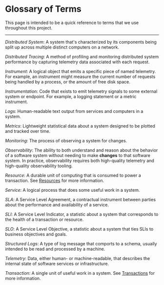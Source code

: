 # Glossary of Terms

This page is intended to be a quick reference to terms that we use throughout
this project.

---

_Distributed System_: A system that's characterized by its components
being split up across multiple distinct computers on a network.

_Distributed Tracing_: A method of profiling and monitoring distributed system
performance by capturing telemetry data associated with each request.

_Instrument_: A logical object that emits a specific piece of named telemetry.
For example, an instrument might measure the current number of requests being
handled by a process, or the amount of free disk space.

_Instrumentation_: Code that exists to emit telemetry signals to some external
system or endpoint. For example, a logging statement or a metric instrument.

_Logs_: Human-readable text output from services and computers in a system.

_Metrics_: Lightweight statistical data about a system designed to be plotted
and tracked over time.

_Monitoring_: The process of observing a system for changes.

_Observability_: The ability to both understand and reason about the behavior
of a software system without needing to make **changes** to that software system.
In practice, observability requires both high-quality telemetry and
high-quality observability tooling.

_Resource_: A durable unit of computing that is consumed to power a transaction.
See [Resources](./02%20-%20customers-and-engineers.md#resources) for more
information.

_Service_: A logical process that does some useful work in a system.

_SLA_: A Service Level Agreement, a contractual instrument between parties about
the performance and availability of a service.

_SLI_: A Service Level Indicator, a statistic about a system that corresponds to
the health of a transaction or resource.

_SLO_: A Service Level Objective, a statistic about a system that ties SLIs to
business objectives and goals.

_Structured Logs_: A type of log message that comports to a schema, usually
intended to be read and processed by a machine.

_Telemetry_: Data, either human- or machine-readable, that describes the
internal state of software services or infrastructure.

_Transaction_: A single unit of useful work in a system. See
[Transactions](./02%20-%20customers-and-engineers.md#transactions) for more
information.
